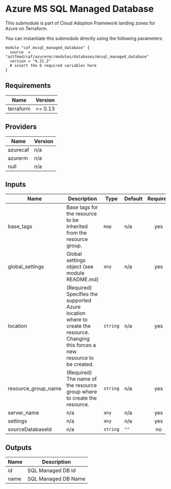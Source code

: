 # Azure MS SQL Managed Database

This submodule is part of Cloud Adoption Framework landing zones for Azure on Terraform.

You can instantiate this submodule directly using the following parameters:

```
module "caf_mssql_managed_database" {
  source  = "aztfmod/caf/azurerm//modules/databases/mssql_managed_database"
  version = "4.21.2"
  # insert the 6 required variables here
}
```

<!-- BEGINNING OF PRE-COMMIT-TERRAFORM DOCS HOOK -->
## Requirements

| Name | Version |
|------|---------|
| terraform | >= 0.13 |

## Providers

| Name | Version |
|------|---------|
| azurecaf | n/a |
| azurerm | n/a |
| null | n/a |

## Inputs

| Name | Description | Type | Default | Required |
|------|-------------|------|---------|:--------:|
| base\_tags | Base tags for the resource to be inherited from the resource group. | `map` | n/a | yes |
| global\_settings | Global settings object (see module README.md) | `any` | n/a | yes |
| location | (Required) Specifies the supported Azure location where to create the resource. Changing this forces a new resource to be created. | `string` | n/a | yes |
| resource\_group\_name | (Required) The name of the resource group where to create the resource. | `string` | n/a | yes |
| server\_name | n/a | `any` | n/a | yes |
| settings | n/a | `any` | n/a | yes |
| sourceDatabaseId | n/a | `string` | `""` | no |

## Outputs

| Name | Description |
|------|-------------|
| id | SQL Managed DB Id |
| name | SQL Managed DB Name |

<!-- END OF PRE-COMMIT-TERRAFORM DOCS HOOK -->